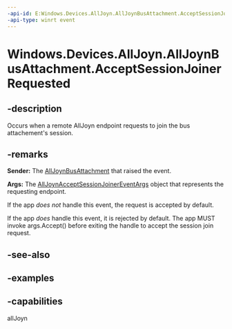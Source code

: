 ```yaml
---
-api-id: E:Windows.Devices.AllJoyn.AllJoynBusAttachment.AcceptSessionJoinerRequested
-api-type: winrt event
---
```


<!-- Event syntax.
public event TypedEventHandler AcceptSessionJoinerRequested<AllJoynBusAttachment, AllJoynAcceptSessionJoinerEventArgs>
-->

# Windows.Devices.AllJoyn.AllJoynBusAttachment.AcceptSessionJoinerRequested

## -description
Occurs when a remote AllJoyn endpoint requests to join the bus attachement's session.

## -remarks

**Sender:** The [AllJoynBusAttachment](alljoynbusattachment.md) that raised the event.

**Args:** The [AllJoynAcceptSessionJoinerEventArgs](alljoynacceptsessionjoinereventargs.md) object that represents the requesting endpoint.

If the app *does not* handle this event, the request is accepted by default.

If the app *does* handle this event, it is rejected by default. The app MUST invoke args.Accept() before exiting the handle to accept the session join request.

## -see-also

## -examples

## -capabilities
allJoyn